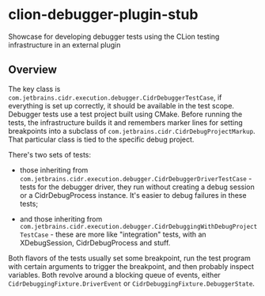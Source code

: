 # clion-debugger-plugin-stub
Showcase for developing debugger tests using the CLion testing infrastructure in an external plugin

## Overview
The key class is `com.jetbrains.cidr.execution.debugger.CidrDebuggerTestCase`,
if everything is set up correctly, it should be available in the test scope.
Debugger tests use a test project built using CMake. Before running the tests,
the infrastructure builds it and remembers marker lines for setting breakpoints
into a subclass of `com.jetbrains.cidr.CidrDebugProjectMarkup`. That particular
class is tied to the specific debug project.

There's two sets of tests:
  - those inheriting from
    `com.jetbrains.cidr.execution.debugger.CidrDebuggerDriverTestCase` - tests
    for the debugger driver, they run without creating a debug session or
    a CidrDebugProcess instance. It's easier to debug failures in these tests;
    
  - and those inheriting from
    `com.jetbrains.cidr.execution.debugger.CidrDebuggingWithDebugProjectTestCase` -
    these are more like "integration" tests, with an XDebugSession,
    CidrDebugProcess and stuff.

Both flavors of the tests usually set some breakpoint, run the test program with
certain arguments to trigger the breakpoint, and then probably inspect variables.
Both revolve around a blocking queue of events,
either `CidrDebuggingFixture.DriverEvent` or `CidrDebuggingFixture.DebuggerState`.
